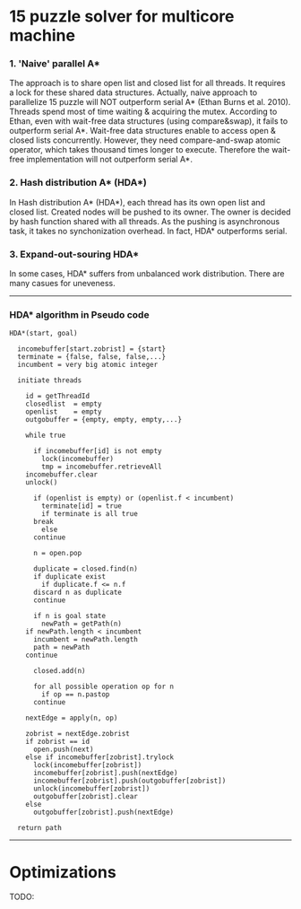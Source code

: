 # 15 puzzle solver for multicore machine


### 1. 'Naive' parallel A*
 The approach is to share open list and closed list for all threads. It requires a lock for these shared data structures. Actually, naive approach to parallelize 15 puzzle will NOT outperform serial A* (Ethan Burns et al. 2010). Threads spend most of time waiting & acquiring the mutex.
 According to Ethan, even with wait-free data structures (using compare&swap), it fails to outperform serial A*. Wait-free data structures enable to access open & closed lists concurrently. However, they need compare-and-swap atomic operator, which takes thousand times longer to execute. Therefore the wait-free implementation will not outperform serial A*.

### 2. Hash distribution A* (HDA*)
 In Hash distribution A* (HDA*), each thread has its own open list and closed list. Created nodes will be pushed to its owner. The owner is decided by hash function shared with all threads. As the pushing is asynchronous task, it takes no synchonization overhead. In fact, HDA* outperforms serial.

### 3. Expand-out-souring HDA*
 In some cases, HDA* suffers from unbalanced work distribution. There are many casues for uneveness.



---

### HDA* algorithm in Pseudo code

```
HDA*(start, goal)

  incomebuffer[start.zobrist] = {start}
  terminate = {false, false, false,...}
  incumbent = very big atomic integer
  
  initiate threads

    id = getThreadId
    closedlist  = empty
    openlist    = empty
    outgobuffer = {empty, empty, empty,...}

    while true

      if incomebuffer[id] is not empty
        lock(incomebuffer)
        tmp = incomebuffer.retrieveAll
	incomebuffer.clear
	unlock()
      
      if (openlist is empty) or (openlist.f < incumbent)
        terminate[id] = true
        if terminate is all true
	  break
        else
	  continue

      n = open.pop

      duplicate = closed.find(n)      
      if duplicate exist
        if duplicate.f <= n.f
	  discard n as duplicate
	  continue
      
      if n is goal state
        newPath = getPath(n)
	if newPath.length < incumbent
	  incumbent = newPath.length
	  path = newPath
	continue

      closed.add(n)

      for all possible operation op for n
        if op == n.pastop
	  continue
        
	nextEdge = apply(n, op)
	
	zobrist = nextEdge.zobrist
	if zobrist == id
	  open.push(next)
	else if incomebuffer[zobrist].trylock
	  lock(incomebuffer[zobrist])
	  incomebuffer[zobrist].push(nextEdge)
	  incomebuffer[zobrist].push(outgobuffer[zobrist])
	  unlock(incomebuffer[zobrist])
	  outgobuffer[zobrist].clear
	else 
	  outgobuffer[zobrist].push(nextEdge)
       
  return path

```


---

# Optimizations

TODO:

